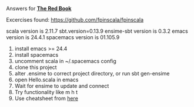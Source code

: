 Answers for [__The Red Book__](https://www.manning.com/books/functional-programming-in-scala)

Excercises found: https://github.com/fpinscala/fpinscala

scala version is 2.11.7
sbt.version=0.13.9 
ensime-sbt version is 0.3.2
emacs version is 24.4.1
spacemacs version is 01.105.9


1. install emacs >= 24.4
2. install spacemacs
3. uncomment scala in ~/.spacemacs config
4. clone this project
5. alter .ensime to correct project directory, or run sbt gen-ensime
6. open Hello.scala in emacs
7. Wait for ensime to update and connect
8. Try functionality like <space> m h t 
9. Use cheatsheet from [here](https://github.com/syl20bnr/spacemacs/tree/master/layers/%2Blang/scala)
